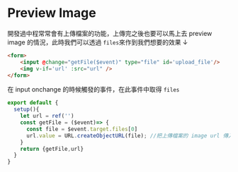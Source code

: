 # Preview Image

開發過中程常常會有上傳檔案的功能，上傳完之後也要可以馬上去 preview image 的情況，此時我們可以透過 `files`來作到我們想要的效果 ↓ 

```html
<form>
    <input @change="getFile($event)" type="file" id='upload_file'/>
    <img v-if='url' :src="url" />
</form>
```

在 input onchange 的時候觸發的事件，在此事件中取得 `files`

```js
export default {
  setup(){
    let url = ref('')
    const getFile = ($event)=> {
      const file = $event.target.files[0]
      url.value = URL.createObjectURL(file); //把上傳檔案的 image url 傳入
    }
    return {getFile,url}
  }
}
```

